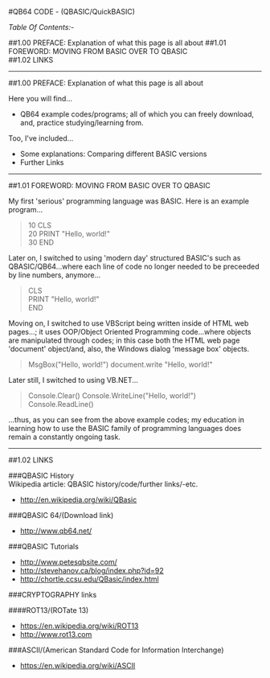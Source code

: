 #QB64 CODE - (QBASIC/QuickBASIC)    

_Table Of Contents:-_

##1.00 PREFACE: Explanation of what this page is all about
##1.01 FOREWORD: MOVING FROM BASIC OVER TO QBASIC      
##1.02 LINKS      

-----

##1.00 PREFACE: Explanation of what this page is all about

Here you will find...
* QB64 example codes/programs; all of which you can freely download, and, practice studying/learning from.

Too, I've included...
* Some explanations: Comparing different BASIC versions
* Further Links

-----

##1.01 FOREWORD: MOVING FROM BASIC OVER TO QBASIC    

My first 'serious' programming language was BASIC. Here is an example program...

>10 CLS  
>20 PRINT "Hello, world!"  
>30 END

Later on, I switched to using 'modern day' structured BASIC's such as QBASIC/QB64...where each line of code no longer needed to be preceeded by line numbers, anymore...

>CLS  
>PRINT "Hello, world!"  
>END

Moving on, I switched to use VBScript being written inside of HTML web pages...; it uses OOP/Object Oriented Programming code...where objects are manipulated through codes; in this case both the HTML web page 'document' object/and, also, the Windows dialog 'message box' objects.

>MsgBox\("Hello, world!"\)
>document.write "Hello, world!"

Later still, I switched to using VB.NET...

>Console.Clear()
>Console.WriteLine("Hello, world!")
>Console.ReadLine()

...thus, as you can see from the above example codes; my education in learning how to use the BASIC family of programming languages does remain a constantly ongoing task.


-----

##1.02 LINKS    

###QBASIC History  
Wikipedia article: QBASIC history/code/further links/-etc.  
* http://en.wikipedia.org/wiki/QBasic

###QBASIC 64/(Download link)    
* http://www.qb64.net/  

###QBASIC Tutorials      
* http://www.petesqbsite.com/  
* http://stevehanov.ca/blog/index.php?id=92  
* http://chortle.ccsu.edu/QBasic/index.html  

###CRYPTOGRAPHY links    

####ROT13/(ROTate 13)
* https://en.wikipedia.org/wiki/ROT13  
* http://www.rot13.com  

###ASCII/(American Standard Code for Information Interchange)
* https://en.wikipedia.org/wiki/ASCII  

